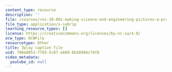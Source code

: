 ```yaml
---
content_type: resource
description: ''
file: /courses/res-10-001-making-science-and-engineering-pictures-a-practical-guide-to-presenting-your-work-spring-2016/796e005377935c87a669bb58984c74f8_plCuZVzK6kk.vtt
file_type: application/x-subrip
learning_resource_types: []
license: https://creativecommons.org/licenses/by-nc-sa/4.0/
ocw_type: OCWFile
resourcetype: Other
title: 3play caption file
uid: 796e0053-7793-5c87-a669-bb58984c74f8
video_metadata:
  youtube_id: null
---
```

